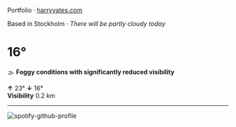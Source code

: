 Portfolio · [harryyates.com](https://harryyates.com)

<!-- WEATHER_START -->
Based in Stockholm · *There will be partly cloudy today*

# 16°
🌫️ **Foggy conditions with significantly reduced visibility**

**↑** 23° **↓** 16°  
**Visibility** 0.2 km

---
<!-- WEATHER_END -->

<p align="left">
  <a>
    <img src="https://spotify-github-profile.kittinanx.com/api/view?uid=bigbello&cover_image=true&theme=natemoo-re&show_offline=true&background_color=121212&interchange=false&bar_color=53b14f&bar_color_cover=false" alt="spotify-github-profile">
  </a>
</p>